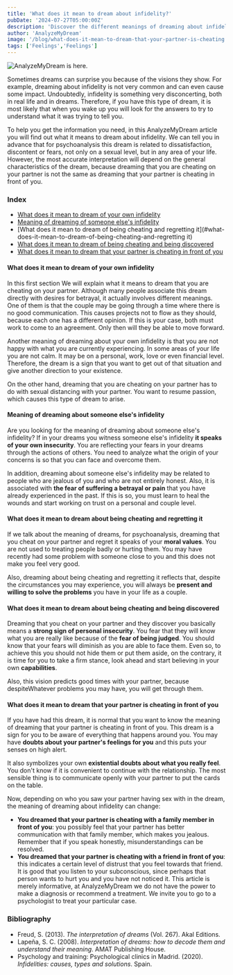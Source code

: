```yaml
---
title: 'What does it mean to dream about infidelity?'
pubDate: '2024-07-27T05:00:00Z'
description: 'Discover the different meanings of dreaming about infidelity, from personal insecurity to communication problems in the couple.'
author: 'AnalyzeMyDream'
image: '/blog/what-does-it-mean-to-dream-that-your-partner-is-cheating.jpeg'
tags: ['Feelings','Feelings']
---
```


![AnalyzeMyDream is here.](/blog/what-does-it-mean-to-dream-that-your-partner-is-cheating.jpeg)

Sometimes dreams can surprise you because of the visions they show. For example, dreaming about infidelity is not very common and can even cause some impact. Undoubtedly, infidelity is something very disconcerting, both in real life and in dreams. Therefore, if you have this type of dream, it is most likely that when you wake up you will look for the answers to try to understand what it was trying to tell you.

To help you get the information you need, in this AnalyzeMyDream article you will find out what it means to dream about infidelity. We can tell you in advance that for psychoanalysis this dream is related to dissatisfaction, discontent or fears, not only on a sexual level, but in any area of ​​your life. However, the most accurate interpretation will depend on the general characteristics of the dream, because dreaming that you are cheating on your partner is not the same as dreaming that your partner is cheating in front of you.

### Index

- [What does it mean to dream of your own infidelity](#what-does-it-mean-to-dream-of-your-own-infidelity)
- [Meaning of dreaming of someone else's infidelity](#meaning-of-dreaming-of-an-other-person's-infidelity)
- [What does it mean to dream of being cheating and regretting it](#what-does-it-mean-to-dream-of-being-cheating-and-regretting it)
- [What does it mean to dream of being cheating and being discovered](#what-does-it-mean-to-dream-of-being-cheating-and-being-discovered)
- [What does it mean to dream that your partner is cheating in front of you](#what-does-it-mean-to-dream-that-your-partner-is-cheating-in-front-of-you)

#### What does it mean to dream of your own infidelity

In this first section We will explain what it means to dream that you are cheating on your partner. Although many people associate this dream directly with desires for betrayal, it actually involves different meanings. One of them is that the couple may be going through a time where there is no good communication. This causes projects not to flow as they should, because each one has a different opinion. If this is your case, both must work to come to an agreement. Only then will they be able to move forward.

Another meaning of dreaming about your own infidelity is that you are not happy with what you are currently experiencing. In some areas of your life you are not calm. It may be on a personal, work, love or even financial level. Therefore, the dream is a sign that you want to get out of that situation and give another direction to your existence.

On the other hand, dreaming that you are cheating on your partner has to do with sexual distancing with your partner. You want to resume passion, which causes this type of dream to arise. 

#### Meaning of dreaming about someone else's infidelity

Are you looking for the meaning of dreaming about someone else's infidelity? If in your dreams you witness someone else's infidelity **it speaks of your own insecurity**. You are reflecting your fears in your dreams through the actions of others. You need to analyze what the origin of your concerns is so that you can face and overcome them. 

In addition, dreaming about someone else's infidelity may be related to people who are jealous of you and who are not entirely honest. Also, it is associated with **the fear of suffering a betrayal or pain** that you have already experienced in the past. If this is so, you must learn to heal the wounds and start working on trust on a personal and couple level. 

#### What does it mean to dream about being cheating and regretting it

If we talk about the meaning of dreams, for psychoanalysis, dreaming that you cheat on your partner and regret it speaks of your **moral values**. You are not used to treating people badly or hurting them. You may have recently had some problem with someone close to you and this does not make you feel very good.

Also, dreaming about being cheating and regretting it reflects that, despite the circumstances you may experience, you will always be **present and willing to solve the problems** you have in your life as a couple.

#### What does it mean to dream about being cheating and being discovered

Dreaming that you cheat on your partner and they discover you basically means a **strong sign of personal insecurity**. You fear that they will know what you are really like because of the **fear of being judged**. You should know that your fears will diminish as you are able to face them. Even so, to achieve this you should not hide them or put them aside, on the contrary, it is time for you to take a firm stance, look ahead and start believing in your own **capabilities**.

Also, this vision predicts good times with your partner, because despiteWhatever problems you may have, you will get through them.

#### What does it mean to dream that your partner is cheating in front of you

If you have had this dream, it is normal that you want to know the meaning of dreaming that your partner is cheating in front of you. This dream is a sign for you to be aware of everything that happens around you. You may have **doubts about your partner's feelings for you** and this puts your senses on high alert.

It also symbolizes your own **existential doubts about what you really feel**. You don't know if it is convenient to continue with the relationship. The most sensible thing is to communicate openly with your partner to put the cards on the table.

Now, depending on who you saw your partner having sex with in the dream, the meaning of dreaming about infidelity can change:

- **You dreamed that your partner is cheating with a family member in front of you**: you possibly feel that your partner has better communication with that family member, which makes you jealous. Remember that if you speak honestly, misunderstandings can be resolved.
- **You dreamed that your partner is cheating with a friend in front of you**: this indicates a certain level of distrust that you feel towards that friend. It is good that you listen to your subconscious, since perhaps that person wants to hurt you and you have not noticed it. 
This article is merely informative, at AnalyzeMyDream we do not have the power to make a diagnosis or recommend a treatment. We invite you to go to a psychologist to treat your particular case.

### Bibliography

- Freud, S. (2013). *The interpretation of dreams* (Vol. 267). Akal Editions.
- Lapeña, S. C. (2008). *Interpretation of dreams: how to decode them and understand their meaning*. AMAT Publishing House.
- Psychology and training: Psychological clinics in Madrid. (2020). *Infidelities: causes, types and solutions*. Spain.